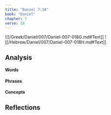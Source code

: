 ```yaml
---
title: "Daniel 7:18"
book: "Daniel"
chapter: 7
verse: 18
---
```

![[/Greek/Daniel/007/Daniel-007-018G.md#Text]]
![[/Hebrew/Daniel/007/Daniel-007-018H.md#Text]]

## Analysis

#### Words

#### Phrases

#### Concepts

## Reflections
